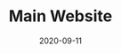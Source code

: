 ---
title: Main Website
description: IED is a design institute located in Italy, Spain, Brazil and China. Up to now it has had over +100K students. I participated in the restyling of the main site, which will be published in 2021.
client: IED
skills:
  - Product Design
  - User Interface
  - Interaction Design
date: 2020-09-11
layout: work
permalink: false
---